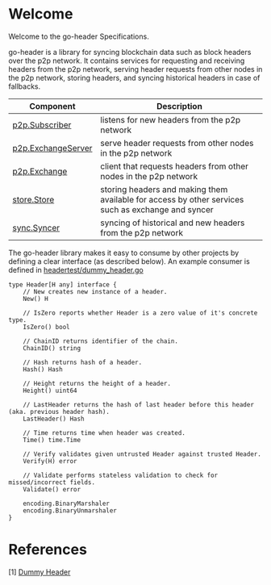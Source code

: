 # Welcome

Welcome to the go-header Specifications. 

go-header is a library for syncing blockchain data such as block headers over the p2p network. It contains services for requesting and receiving headers from the p2p network, serving header requests from other nodes in the p2p network, storing headers, and syncing historical headers in case of fallbacks.

|Component|Description|
|---|---|
|[p2p.Subscriber](specs/p2p.md)|listens for new headers from the p2p network|
|[p2p.ExchangeServer](specs/p2p.md)|serve header requests from other nodes in the p2p network|
|[p2p.Exchange](specs/p2p.md)|client that requests headers from other nodes in the p2p network|
|[store.Store](specs/store.md)|storing headers and making them available for access by other services such as exchange and syncer|
|[sync.Syncer](specs/sync.md)|syncing of historical and new headers from the p2p network|

The go-header library makes it easy to consume by other projects by defining a clear interface (as described below). An example consumer is defined in [headertest/dummy_header.go][dummy header]

```
type Header[H any] interface {
	// New creates new instance of a header.
	New() H
	
    // IsZero reports whether Header is a zero value of it's concrete type.
	IsZero() bool
	
    // ChainID returns identifier of the chain.
	ChainID() string
	
    // Hash returns hash of a header.
	Hash() Hash
	
    // Height returns the height of a header.
	Height() uint64
	
    // LastHeader returns the hash of last header before this header (aka. previous header hash).
	LastHeader() Hash
	
    // Time returns time when header was created.
	Time() time.Time
	
    // Verify validates given untrusted Header against trusted Header.
	Verify(H) error

	// Validate performs stateless validation to check for missed/incorrect fields.
	Validate() error

	encoding.BinaryMarshaler
	encoding.BinaryUnmarshaler
}
```

# References
[1] [Dummy Header][dummy header]

[dummy header]: https://github.com/celestiaorg/go-header/blob/main/headertest/dummy_header.go